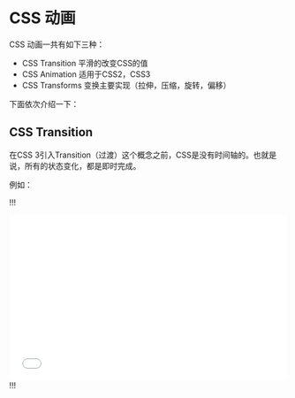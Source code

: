 # CSS 动画
CSS 动画一共有如下三种：
- CSS Transition 平滑的改变CSS的值
- CSS Animation  适用于CSS2，CSS3
- CSS Transforms 变换主要实现（拉伸，压缩，旋转，偏移）

下面依次介绍一下：

## CSS Transition
在CSS 3引入Transition（过渡）这个概念之前，CSS是没有时间轴的。也就是说，所有的状态变化，都是即时完成。

例如：

!!!
<iframe width="100%" height="300" src="//jsfiddle.net/raphaelli96/e5bozenj/2/embedded/js,html,css,result/dark/" allowpaymentrequest allowfullscreen="allowfullscreen" frameborder="0">
</iframe>
!!!